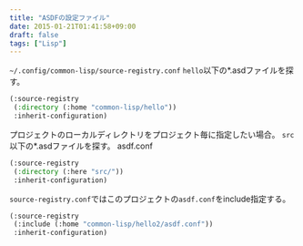 ```yaml
---
title: "ASDFの設定ファイル"
date: 2015-01-21T01:41:58+09:00
draft: false
tags: ["Lisp"]
---
```

`~/.config/common-lisp/source-registry.conf`
`hello`以下の*.asdファイルを探す。
```cl
(:source-registry
 (:directory (:home "common-lisp/hello"))
 :inherit-configuration)
```

プロジェクトのローカルディレクトリをプロジェクト毎に指定したい場合。
`src`以下の*.asdファイルを探す。
asdf.conf
```cl
(:source-registry
 (:directory (:here "src/"))
 :inherit-configuration)
```
`source-registry.conf`ではこのプロジェクトの`asdf.conf`をinclude指定する。
```cl
(:source-registry
 (:include (:home "common-lisp/hello2/asdf.conf"))
 :inherit-configuration)
```
